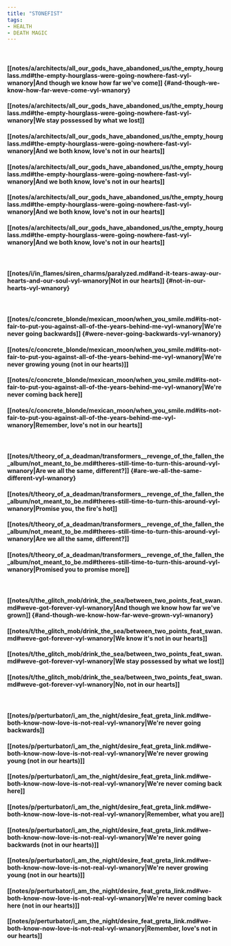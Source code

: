 ```yaml
---
title: "STONEFIST"
tags:
- HEALTH
- DEATH MAGIC
---
```

&nbsp;
#### [[notes/a/architects/all_our_gods_have_abandoned_us/the_empty_hourglass.md#the-empty-hourglass-were-going-nowhere-fast-vyl-wnanory|And though we know how far we've come]] {#and-though-we-know-how-far-weve-come-vyl-wnanory}
#### [[notes/a/architects/all_our_gods_have_abandoned_us/the_empty_hourglass.md#the-empty-hourglass-were-going-nowhere-fast-vyl-wnanory|We stay possessed by what we lost]]
#### [[notes/a/architects/all_our_gods_have_abandoned_us/the_empty_hourglass.md#the-empty-hourglass-were-going-nowhere-fast-vyl-wnanory|And we both know, love's not in our hearts]]
#### [[notes/a/architects/all_our_gods_have_abandoned_us/the_empty_hourglass.md#the-empty-hourglass-were-going-nowhere-fast-vyl-wnanory|And we both know, love's not in our hearts]]
#### [[notes/a/architects/all_our_gods_have_abandoned_us/the_empty_hourglass.md#the-empty-hourglass-were-going-nowhere-fast-vyl-wnanory|And we both know, love's not in our hearts]]
#### [[notes/a/architects/all_our_gods_have_abandoned_us/the_empty_hourglass.md#the-empty-hourglass-were-going-nowhere-fast-vyl-wnanory|And we both know, love's not in our hearts]]
&nbsp;
#### [[notes/i/in_flames/siren_charms/paralyzed.md#and-it-tears-away-our-hearts-and-our-soul-vyl-wnanory|Not in our hearts]] {#not-in-our-hearts-vyl-wnanory}
&nbsp;
#### [[notes/c/concrete_blonde/mexican_moon/when_you_smile.md#its-not-fair-to-put-you-against-all-of-the-years-behind-me-vyl-wnanory|We're never going backwards]] {#were-never-going-backwards-vyl-wnanory}
#### [[notes/c/concrete_blonde/mexican_moon/when_you_smile.md#its-not-fair-to-put-you-against-all-of-the-years-behind-me-vyl-wnanory|We're never growing young (not in our hearts)]]
#### [[notes/c/concrete_blonde/mexican_moon/when_you_smile.md#its-not-fair-to-put-you-against-all-of-the-years-behind-me-vyl-wnanory|We're never coming back here]]
#### [[notes/c/concrete_blonde/mexican_moon/when_you_smile.md#its-not-fair-to-put-you-against-all-of-the-years-behind-me-vyl-wnanory|Remember, love's not in our hearts]]
&nbsp;
#### [[notes/t/theory_of_a_deadman/transformers__revenge_of_the_fallen_the_album/not_meant_to_be.md#theres-still-time-to-turn-this-around-vyl-wnanory|Are we all the same, different?]] {#are-we-all-the-same-different-vyl-wnanory}
#### [[notes/t/theory_of_a_deadman/transformers__revenge_of_the_fallen_the_album/not_meant_to_be.md#theres-still-time-to-turn-this-around-vyl-wnanory|Promise you, the fire's hot]]
#### [[notes/t/theory_of_a_deadman/transformers__revenge_of_the_fallen_the_album/not_meant_to_be.md#theres-still-time-to-turn-this-around-vyl-wnanory|Are we all the same, different?]]
#### [[notes/t/theory_of_a_deadman/transformers__revenge_of_the_fallen_the_album/not_meant_to_be.md#theres-still-time-to-turn-this-around-vyl-wnanory|Promised you to promise more]]
&nbsp;
#### [[notes/t/the_glitch_mob/drink_the_sea/between_two_points_feat_swan.md#weve-got-forever-vyl-wnanory|And though we know how far we've grown]] {#and-though-we-know-how-far-weve-grown-vyl-wnanory}
#### [[notes/t/the_glitch_mob/drink_the_sea/between_two_points_feat_swan.md#weve-got-forever-vyl-wnanory|We know it's not in our hearts]]
#### [[notes/t/the_glitch_mob/drink_the_sea/between_two_points_feat_swan.md#weve-got-forever-vyl-wnanory|We stay possessed by what we lost]]
#### [[notes/t/the_glitch_mob/drink_the_sea/between_two_points_feat_swan.md#weve-got-forever-vyl-wnanory|No, not in our hearts]]
&nbsp;
#### [[notes/p/perturbator/i_am_the_night/desire_feat_greta_link.md#we-both-know-now-love-is-not-real-vyl-wnanory|We're never going backwards]]
#### [[notes/p/perturbator/i_am_the_night/desire_feat_greta_link.md#we-both-know-now-love-is-not-real-vyl-wnanory|We're never growing young (not in our hearts)]]
#### [[notes/p/perturbator/i_am_the_night/desire_feat_greta_link.md#we-both-know-now-love-is-not-real-vyl-wnanory|We're never coming back here]]
#### [[notes/p/perturbator/i_am_the_night/desire_feat_greta_link.md#we-both-know-now-love-is-not-real-vyl-wnanory|Remember, what you are]]
#### [[notes/p/perturbator/i_am_the_night/desire_feat_greta_link.md#we-both-know-now-love-is-not-real-vyl-wnanory|We're never going backwards (not in our hearts)]]
#### [[notes/p/perturbator/i_am_the_night/desire_feat_greta_link.md#we-both-know-now-love-is-not-real-vyl-wnanory|We're never growing young (not in our hearts)]]
#### [[notes/p/perturbator/i_am_the_night/desire_feat_greta_link.md#we-both-know-now-love-is-not-real-vyl-wnanory|We're never coming back here (not in our hearts)]]
#### [[notes/p/perturbator/i_am_the_night/desire_feat_greta_link.md#we-both-know-now-love-is-not-real-vyl-wnanory|Remember, love's not in our hearts]]
